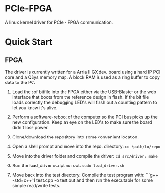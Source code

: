 PCIe-FPGA
=========

A linux kernel driver for PCIe - FPGA communication.  

Quick Start
============

FPGA
------
The driver is currently written for a Arria II GX dev. board using a hard IP PCI core and a QSys memory map.  A block RAM is used as a ring buffer to copy data to the PC.  

1. Load the sof bitfile into the FPGA either via the USB-Blaster or the web interface that boots from the reference design in flash. If the bit file loads correctly the debugging LED's will flash out a counting pattern to let you know it's alive. 
2. Perform a software-reboot of the computer so the PCI bus picks up the new configuration.  Keep an eye on the LED's to make sure the board didn't lose power. 

1. Clone/download the repository into some convenient location.  
2. Open a shell prompt and move into the repo. directory: ```cd /path/to/repo```
3. Move into the driver folder and compile the driver: ```cd src/driver; make```
4. Run the load_driver script as root: ```sudo load_driver.sh```
5. Move back into the test directory.  Compile the test program with: ```g++ -std=c++11 test.cpp -o test.out and then run the executable for some simple read/write tests.


 